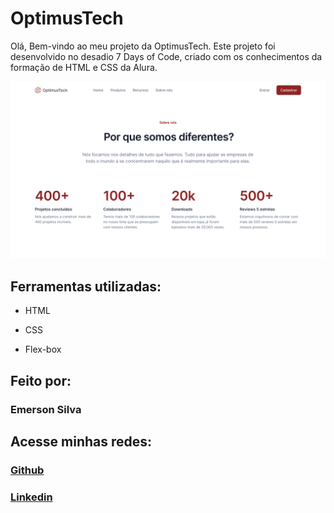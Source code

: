 # OptimusTech 

Olá, Bem-vindo ao meu projeto da OptimusTech. Este projeto foi desenvolvido no desadio 7 Days of Code, criado com os conhecimentos da formação de HTML e CSS da Alura.

![image](./assets/captura.png)

## Ferramentas utilizadas:

* HTML

* CSS

* Flex-box

## Feito por:

### Emerson Silva

## Acesse minhas redes:
### [Github](https://github.com/Emersonsdev)
### [Linkedin](https://www.linkedin.com/in/emerson-designer)
